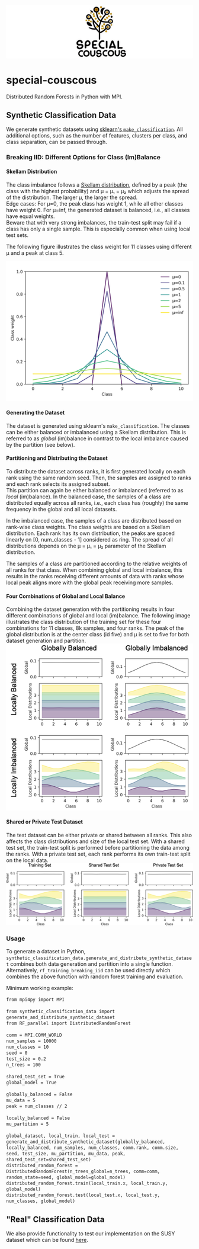 ![Logo](./LOGO.jpeg)
# special-couscous
Distributed Random Forests in Python with MPI.

## Synthetic Classification Data
We generate synthetic datasets using [sklearn's `make_classification`](https://scikit-learn.org/stable/modules/generated/sklearn.datasets.make_classification.html). 
All additional options, such as the number of features, clusters per class, and class separation, can be passed through.

### Breaking IID: Different Options for Class (Im)Balance

#### Skellam Distribution
The class imbalance follows a [Skellam distribution](https://en.wikipedia.org/wiki/Skellam_distribution), defined by a peak (the class with the highest probability) and μ = μ₁ = μ₂ which adjusts the spread of the distribution. 
The larger μ, the larger the spread.  
Edge cases: For μ=0, the peak class has weight 1, while all other classes have weight 0. 
For μ=inf, the generated dataset is balanced, i.e., all classes have equal weights.  
Beware that with very strong imbalances, the train-test split may fail if a class has only a single sample.
This is especially common when using local test sets. 

The following figure illustrates the class weight for 11 classes using different μ and a peak at class 5.

![Class distributions using different μ](docs/skellam_distributions.svg)

#### Generating the Dataset
The dataset is generated using sklearn's `make_classification`. 
The classes can be either balanced or imbalanced using a Skellam distribution.
This is referred to as *global* (im)balance in contrast to the local imbalance caused by the partition (see below).

#### Partitioning and Distributing the Dataset
To distribute the dataset across ranks, it is first generated locally on each rank using the same random seed. 
Then, the samples are assigned to ranks and each rank selects its assigned subset.  
This partition can again be either balanced or imbalanced (referred to as *local* (im)balance). 
In the balanced case, the samples of a class are distributed equally across all ranks, i.e., each class has (roughly) the same frequency in the global and all local datasets.

In the imbalanced case, the samples of a class are distributed based on rank-wise class weights. 
The class weights are based on a Skellam distribution. 
Each rank has its own distribution, the peaks are spaced linearly on [0, num_classes - 1] considered as ring.
The spread of all distributions depends on the μ = μ₁ = μ₂ parameter of the Skellam distribution.

The samples of a class are partitioned according to the relative weights of all ranks for that class.
When combining global and local imbalance, this results in the ranks receiving different amounts of data with ranks whose local peak aligns more with the global peak receiving more samples. 

#### Four Combinations of Global and Local Balance
Combining the dataset generation with the partitioning results in four different combinations of global and local (im)balance.
The following image illustrates the class distribution of the training set for these four combinations for 11 classes, 8k samples, and four ranks. 
The peak of the global distribution is at the center class (id five) and μ is set to five for both dataset generation and partition.   
![Class distributions using different combinations of global and local (im)balance](docs/breaking_iid_combinations.png)

#### Shared or Private Test Dataset
The test dataset can be either private or shared between all ranks. 
This also affects the class distributions and size of the local test set.
With a shared test set, the train-test split is performed before partitioning the data among the ranks.
With a private test set, each rank performs its own train-test split on the local data. 
![Class distributions using different μ](docs/shared_vs_private_testset.png)

### Usage

To generate a dataset in Python, `synthetic_classification_data.generate_and_distribute_synthetic_dataset` combines both data generation and partition into a single function.
Alternatively, `rf_training_breaking_iid` can be used directly which combines the above function with random forest training and evaluation. 

Minimum working example:
```python3
from mpi4py import MPI

from synthetic_classification_data import generate_and_distribute_synthetic_dataset
from RF_parallel import DistributedRandomForest

comm = MPI.COMM_WORLD
num_samples = 10000
num_classes = 10
seed = 0
test_size = 0.2
n_trees = 100

shared_test_set = True
global_model = True

globally_balanced = False
mu_data = 5
peak = num_classes // 2

locally_balanced = False
mu_partition = 5

global_dataset, local_train, local_test = generate_and_distribute_synthetic_dataset(globally_balanced, locally_balanced, num_samples, num_classes, comm.rank, comm.size, seed, test_size, mu_partition, mu_data, peak, shared_test_set=shared_test_set)
distributed_random_forest = DistributedRandomForest(n_trees_global=n_trees, comm=comm, random_state=seed, global_model=global_model)
distributed_random_forest.train(local_train.x, local_train.y, global_model)
distributed_random_forest.test(local_test.x, local_test.y, num_classes, global_model)
```

## "Real" Classification Data

We also provide functionality to test our implementation on the SUSY dataset which can be found 
[here](https://archive.ics.uci.edu/dataset/279/susy).